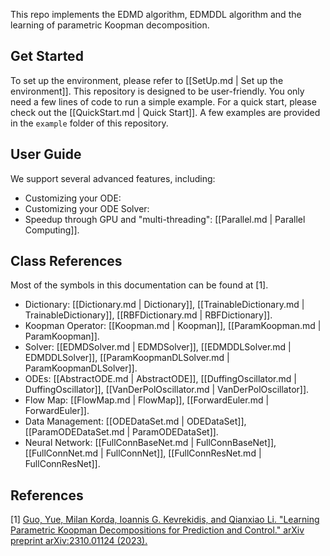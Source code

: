 
This repo implements the EDMD algorithm, EDMDDL algorithm and the learning of parametric Koopman decomposition.

## Get Started

To set up the environment, please refer to [[SetUp.md | Set up the environment]].
This repository is designed to be user-friendly.
You only need a few lines of code to run a simple example.
For a quick start, please check out the [[QuickStart.md | Quick Start]].
A few examples are provided in the `example` folder of this repository.

## User Guide

We support several advanced features, including: 

- Customizing your ODE:
- Customizing your ODE Solver:
- Speedup through GPU and "multi-threading": [[Parallel.md | Parallel Computing]].

## Class References

Most of the symbols in this documentation can be found at [1].

- Dictionary: [[Dictionary.md | Dictionary]], [[TrainableDictionary.md | TrainableDictionary]], [[RBFDictionary.md | RBFDictionary]].
- Koopman Operator: [[Koopman.md | Koopman]], [[ParamKoopman.md | ParamKoopman]].
- Solver: [[EDMDSolver.md | EDMDSolver]], [[EDMDDLSolver.md | EDMDDLSolver]], [[ParamKoopmanDLSolver.md | ParamKoopmanDLSolver]].
- ODEs: [[AbstractODE.md | AbstractODE]], [[DuffingOscillator.md | DuffingOscillator]], [[VanDerPolOscillator.md | VanDerPolOscillator]].
- Flow Map: [[FlowMap.md | FlowMap]], [[ForwardEuler.md | ForwardEuler]].
- Data Management: [[ODEDataSet.md | ODEDataSet]], [[ParamODEDataSet.md | ParamODEDataSet]].
- Neural Network: [[FullConnBaseNet.md | FullConnBaseNet]], [[FullConnNet.md | FullConnNet]], [[FullConnResNet.md | FullConnResNet]].


## References

[1] [Guo, Yue, Milan Korda, Ioannis G. Kevrekidis, and Qianxiao Li. "Learning Parametric Koopman Decompositions for Prediction and Control." arXiv preprint arXiv:2310.01124 (2023).](https://arxiv.org/abs/2310.01124)
